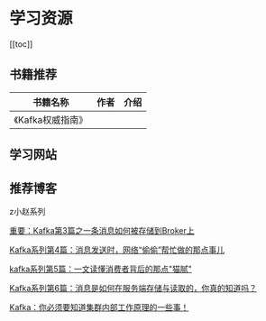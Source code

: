 

# 学习资源

[[toc]]

## 书籍推荐

| 书籍名称          | 作者 | 介绍 |
| ----------------- | ---- | ---- |
| 《Kafka权威指南》 |      |      |

## 学习网站



## 推荐博客

z小赵系列

[重要：Kafka第3篇之一条消息如何被存储到Broker上](https://mp.weixin.qq.com/s/3bv9a1xYHn-9xgDOH1UyHg)

[Kafka系列第4篇：消息发送时，网络“偷偷”帮忙做的那点事儿](https://mp.weixin.qq.com/s/j9TiFmO63ekePxNk10mnww)

[kafka系列第5篇：一文读懂消费者背后的那点"猫腻"](https://mp.weixin.qq.com/s/OYnyq_5jFSzVQQTs30YLmg)

[Kafka系列第6篇：消息是如何在服务端存储与读取的，你真的知道吗？](https://mp.weixin.qq.com/s/OU6LwmSaRmzz2Xm0-Bb0sA)

[Kafka：你必须要知道集群内部工作原理的一些事！](https://mp.weixin.qq.com/s/WRYOf0NH99hWtH2tGx6TcA)